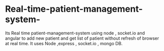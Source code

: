 # Real-time-patient-management-system-
Its Real time patient-management-system using node , socket.io and angular to add new patient and get list of patient without refresh of browser at real time. It uses Node ,express , socket.io , mongo DB.
